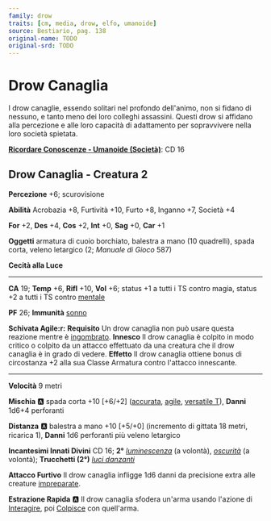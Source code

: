 ```yaml
---
family: drow
traits: [cm, media, drow, elfo, umanoide]
source: Bestiario, pag. 138
original-name: TODO
original-srd: TODO
---
```


# Drow Canaglia

I drow canaglie, essendo solitari nel profondo dell'animo, non si fidano di nessuno, e tanto meno dei loro colleghi assassini. Questi drow si affidano alla percezione e alle loro capacità di adattamento per sopravvivere nella loro società spietata.

**[Ricordare Conoscenze - Umanoide (Società)](/azioni/ricordare-conoscenze)**: CD 16

## Drow Canaglia - Creatura 2

**Percezione** +6; scurovisione

**Abilità** Acrobazia +8, Furtività +10, Furto +8, Inganno +7, Società +4

**For** +2, **Des** +4, **Cos** +2, **Int** +0, **Sag** +0, **Car** +1

**Oggetti** armatura di cuoio borchiato, balestra a mano (10 quadrelli), spada corta, veleno letargico (2; *Manuale di Gioco* 587)

**Cecità alla Luce**

***

**CA** 19; **Temp** +6, **Rifl** +10, **Vol** +6; status +1 a tutti i TS contro magia, status +2 a tutti i TS contro [mentale](/tratti/mentale)

**PF** 26; **Immunità** [sonno](/tratti/sonno)

**Schivata Agile:r:** **Requisito** Un drow canaglia non può usare questa reazione mentre è [ingombrato](/condizioni/ingombrato). **Innesco** Il drow canaglia è colpito in modo critico o colpito da un attacco effettuato da una creatura che il drow canaglia è in grado di vedere. **Effetto** Il drow canaglia ottiene bonus di circostanza +2 alla sua Classe Armatura contro l'attacco innescante.

***

**Velocità** 9 metri

**Mischia** :a: spada corta +10 \[+6/+2] ([accurata](/tratti/accurata), [agile](/tratti/agile), [versatile T](/tratti/versatile)), **Danni** 1d6+4 perforanti

**Distanza** :a: balestra a mano +10 \[+5/+0] (incremento di gittata 18 metri, ricarica 1), **Danni** 1d6 perforanti più veleno letargico

**Incantesimi Innati Divini** CD 16; **2°** *[luminescenza](/incantesimi/luminescenza)* (a volontà), *[oscurità](/incantesimi/oscurita)* (a volontà); **Trucchetti (2°)** *[luci danzanti](/incantesimi/luci-danzanti)*

**Attacco Furtivo** Il drow canaglia infligge 1d6 danni da precisione extra alle creature [impreparate](/condizioni/impreparato).

**Estrazione Rapida** :a:  Il drow canaglia sfodera un'arma usando l'azione di [Interagire](/azioni/interagire), poi [Colpisce](/azioni/colpire) con quell'arma.
